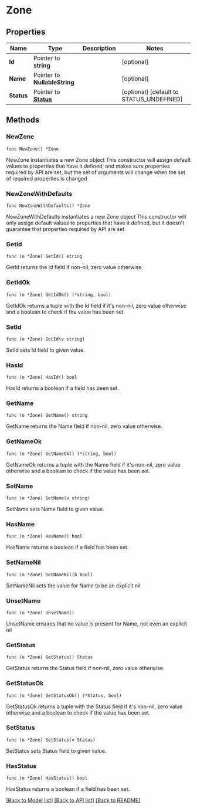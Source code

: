 # Zone

## Properties

Name | Type | Description | Notes
------------ | ------------- | ------------- | -------------
**Id** | Pointer to **string** |  | [optional] 
**Name** | Pointer to **NullableString** |  | [optional] 
**Status** | Pointer to [**Status**](Status.md) |  | [optional] [default to STATUS_UNDEFINED]

## Methods

### NewZone

`func NewZone() *Zone`

NewZone instantiates a new Zone object
This constructor will assign default values to properties that have it defined,
and makes sure properties required by API are set, but the set of arguments
will change when the set of required properties is changed

### NewZoneWithDefaults

`func NewZoneWithDefaults() *Zone`

NewZoneWithDefaults instantiates a new Zone object
This constructor will only assign default values to properties that have it defined,
but it doesn't guarantee that properties required by API are set

### GetId

`func (o *Zone) GetId() string`

GetId returns the Id field if non-nil, zero value otherwise.

### GetIdOk

`func (o *Zone) GetIdOk() (*string, bool)`

GetIdOk returns a tuple with the Id field if it's non-nil, zero value otherwise
and a boolean to check if the value has been set.

### SetId

`func (o *Zone) SetId(v string)`

SetId sets Id field to given value.

### HasId

`func (o *Zone) HasId() bool`

HasId returns a boolean if a field has been set.

### GetName

`func (o *Zone) GetName() string`

GetName returns the Name field if non-nil, zero value otherwise.

### GetNameOk

`func (o *Zone) GetNameOk() (*string, bool)`

GetNameOk returns a tuple with the Name field if it's non-nil, zero value otherwise
and a boolean to check if the value has been set.

### SetName

`func (o *Zone) SetName(v string)`

SetName sets Name field to given value.

### HasName

`func (o *Zone) HasName() bool`

HasName returns a boolean if a field has been set.

### SetNameNil

`func (o *Zone) SetNameNil(b bool)`

 SetNameNil sets the value for Name to be an explicit nil

### UnsetName
`func (o *Zone) UnsetName()`

UnsetName ensures that no value is present for Name, not even an explicit nil
### GetStatus

`func (o *Zone) GetStatus() Status`

GetStatus returns the Status field if non-nil, zero value otherwise.

### GetStatusOk

`func (o *Zone) GetStatusOk() (*Status, bool)`

GetStatusOk returns a tuple with the Status field if it's non-nil, zero value otherwise
and a boolean to check if the value has been set.

### SetStatus

`func (o *Zone) SetStatus(v Status)`

SetStatus sets Status field to given value.

### HasStatus

`func (o *Zone) HasStatus() bool`

HasStatus returns a boolean if a field has been set.


[[Back to Model list]](../README.md#documentation-for-models) [[Back to API list]](../README.md#documentation-for-api-endpoints) [[Back to README]](../README.md)



